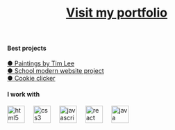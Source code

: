 <h1 align="center"><a href="https://ondrejfilip1.github.io/portfolio/">Visit my portfolio</a></h1><br>
<h4>Best projects</h4>
<a href="https://www.paintingsbytimlee.co.uk">● Paintings by Tim Lee</a><br>
<a href="https://ondrejfilip1.github.io/Moderni-stanka-SPSMB">● School modern website project</a><br>
<a href="https://ondrejfilip1.github.io/clicker/">● Cookie clicker</a><br>
<h4>I work with</h4>
<div align="left">
  <img src="https://cdn.jsdelivr.net/gh/devicons/devicon/icons/html5/html5-original.svg" height="40" alt="html5 logo"  />
  <img width="12" />
  <img src="https://cdn.jsdelivr.net/gh/devicons/devicon/icons/css3/css3-original.svg" height="40" alt="css3 logo"  />
  <img width="12" />
  <img src="https://cdn.jsdelivr.net/gh/devicons/devicon/icons/javascript/javascript-original.svg" height="40" alt="javascript logo"  />
  <img width="12" />
  <img src="https://cdn.jsdelivr.net/gh/devicons/devicon/icons/react/react-original.svg" height="40" alt="react logo"  />
  <img width="12" />
  <img src="https://cdn.jsdelivr.net/gh/devicons/devicon/icons/java/java-original.svg" height="40" alt="java logo"  />
</div>
